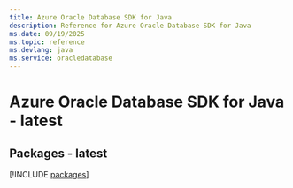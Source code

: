 ```yaml
---
title: Azure Oracle Database SDK for Java
description: Reference for Azure Oracle Database SDK for Java
ms.date: 09/19/2025
ms.topic: reference
ms.devlang: java
ms.service: oracledatabase
---
```

# Azure Oracle Database SDK for Java - latest
## Packages - latest
[!INCLUDE [packages](oracle-database-index.md)]